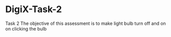 # DigiX-Task-2
Task 2
The objective of this assessment is to make light bulb turn off and on on
clicking the bulb 
